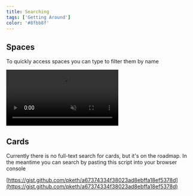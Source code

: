 ```yaml
---
title: Searching
tags: ['Getting Around']
color: '#8fbb8f'
---
```


## Spaces

To quickly access spaces you can type to filter them by name

<video class="narrow" autoplay loop muted playsinline>
  <source src="https://kinopio-updates.us-east-1.linodeobjects.com/type-to-filter-spaces.mp4">
</video>


## Cards

Currently there is no full-text search for cards, but it's on the roadmap. In the meantime you can search by pasting this script into your browser console

[https://gist.github.com/pketh/a67374334f38023ad8ebffa18ef5378d](https://gist.github.com/pketh/a67374334f38023ad8ebffa18ef5378d)

